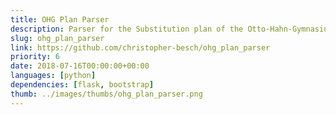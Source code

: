```yaml
---
title: OHG Plan Parser
description: Parser for the Substitution plan of the Otto-Hahn-Gymnasium Gifhorn.
slug: ohg_plan_parser
link: https://github.com/christopher-besch/ohg_plan_parser
priority: 6
date: 2018-07-16T00:00:00+00:00
languages: [python]
dependencies: [flask, bootstrap]
thumb: ../images/thumbs/ohg_plan_parser.png
---
```


